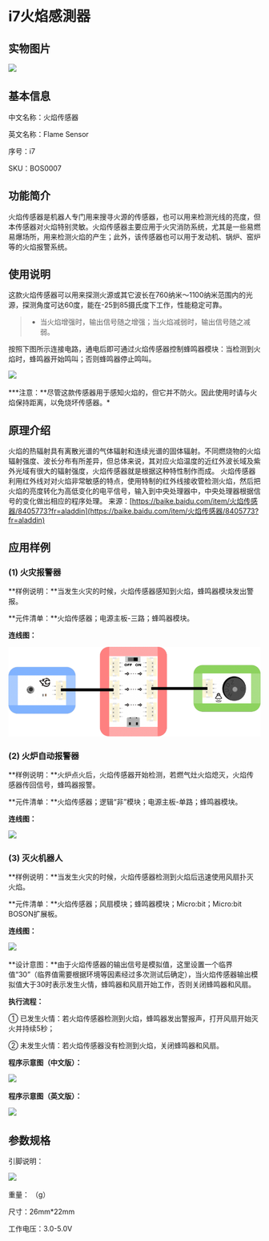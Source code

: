 # i7火焰感測器

## 实物图片

![](../.gitbook/assets/boson-huo-yan-chuan-gan-qi-shi-wu-tu-pian.jpg)

## 基本信息

中文名称：火焰传感器

英文名称：Flame Sensor

序号：i7

SKU：BOS0007

## 功能简介

火焰传感器是机器人专门用来搜寻火源的传感器，也可以用来检测光线的亮度，但本传感器对火焰特别灵敏。火焰传感器主要应用于火灾消防系统，尤其是一些易燃易爆场所，用来检测火焰的产生；此外，该传感器也可以用于发动机、锅炉、窑炉等的火焰报警系统。

## 使用说明

这款火焰传感器可以用来探测火源或其它波长在760纳米～1100纳米范围内的光源，探测角度可达60度，能在-25到85摄氏度下工作，性能稳定可靠。

> * 当火焰增强时，输出信号随之增强；当火焰减弱时，输出信号随之减弱。

按照下图所示连接电路，通电后即可通过火焰传感器控制蜂鸣器模块：当检测到火焰时，蜂鸣器开始鸣叫；否则蜂鸣器停止鸣叫。

![](../.gitbook/assets/boson-huo-yan-chuan-gan-qi-shi-yong-shuo-ming.png)

**\*注意：**尽管这款传感器用于感知火焰的，但它并不防火。因此使用时请与火焰保持距离，以免烧坏传感器。\*

## 原理介绍

火焰的热辐射具有离散光谱的气体辐射和连续光谱的固体辐射。不同燃烧物的火焰辐射强度、波长分布有所差异，但总体来说，其对应火焰温度的近红外波长域及紫外光域有很大的辐射强度，火焰传感器就是根据这种特性制作而成。 火焰传感器利用红外线对对火焰非常敏感的特点，使用特制的红外线接收管检测火焰，然后把火焰的亮度转化为高低变化的电平信号，输入到中央处理器中，中央处理器根据信号的变化做出相应的程序处理。 来源：[https://baike.baidu.com/item/火焰传感器/8405773?fr=aladdin](https://baike.baidu.com/item/火焰传感器/8405773?fr=aladdin)

## 应用样例

### \(1\) 火灾报警器

**样例说明：**当发生火灾的时候，火焰传感器感知到火焰，蜂鸣器模块发出警报。

**元件清单：**火焰传感器；电源主板-三路；蜂鸣器模块。

**连线图：**

![](../.gitbook/assets/boson-huo-yan-chuan-gan-qi-ying-yong-yang-li-1-lian-xian-tu.png)

### \(2\) 火炉自动报警器

**样例说明：**火炉点火后，火焰传感器开始检测，若燃气灶火焰熄灭，火焰传感器传回信号，蜂鸣器报警。

**元件清单：**火焰传感器；逻辑“非”模块；电源主板-单路；蜂鸣器模块。

**连线图：**

![](../.gitbook/assets/boson-huo-yan-chuan-gan-qi-ying-yong-yang-li-2-lian-xian-tu.png)

### \(3\) 灭火机器人

**样例说明：**当发生火灾的时候，火焰传感器检测到火焰后迅速使用风扇扑灭火焰。

**元件清单：**火焰传感器；风扇模块；蜂鸣器模块；Micro:bit；Micro:bit BOSON扩展板。

**连线图：**

![](../.gitbook/assets/boson-huo-yan-chuan-gan-qi-ying-yong-yang-li-3-lian-xian-tu.png)

**设计意图：**由于火焰传感器的输出信号是模拟值，这里设置一个临界值“30”（临界值需要根据环境等因素经过多次测试后确定），当火焰传感器输出模拟值大于30时表示发生火情，蜂鸣器和风扇开始工作，否则关闭蜂鸣器和风扇。

**执行流程：**

① 已发生火情：若火焰传感器检测到火焰，蜂鸣器发出警报声，打开风扇开始灭火并持续5秒；

② 未发生火情：若火焰传感器没有检测到火焰，关闭蜂鸣器和风扇。

**程序示意图（中文版）：**

![](../.gitbook/assets/boson-huo-yan-chuan-gan-qi-ying-yong-yang-li-3-cheng-xu-shi-yi-tu-zhong-wen-ban.png)

**程序示意图（英文版）：**

![](../.gitbook/assets/boson-huo-yan-chuan-gan-qi-ying-yong-yang-li-3-cheng-xu-shi-yi-tu-ying-wen-ban.png)

## 参数规格

引脚说明：

![](../.gitbook/assets/boson-huo-yan-chuan-gan-qi-yin-jiao-shuo-ming.png)

重量： （g）

尺寸：26mm\*22mm

工作电压：3.0-5.0V

